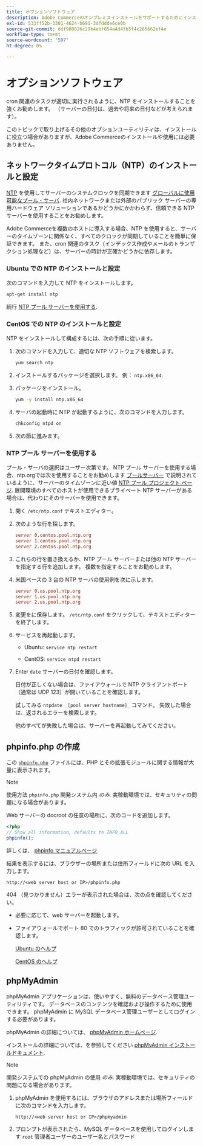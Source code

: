 ```yaml
---
title: オプションソフトウェア
description: Adobe Commerceのオンプレミスインストールをサポートするためにインストールできるオプションソフトウェアの詳細について説明します。
exl-id: 533ff52b-3301-4624-b691-3dfddde6ce0b
source-git-commit: ddf988826c29b4ebf054a4d4fb5f4c285662ef4e
workflow-type: tm+mt
source-wordcount: '597'
ht-degree: 0%

---
```


# オプションソフトウェア

cron 関連のタスクが適切に実行されるように、NTP をインストールすることを強くお勧めします。 （サーバーの日付は、過去や将来の日付などが考えられます）。

このトピックで取り上げるその他のオプションユーティリティは、インストールに役立つ場合がありますが、Adobe Commerceのインストールや使用には必要ありません。

## ネットワークタイムプロトコル（NTP）のインストールと設定

[NTP](https://www.ntp.org/) を使用してサーバーのシステムクロックを同期できます [グローバルに使用可能なプール・サーバ](https://www.ntppool.org/en/). 社内ネットワークまたは外部のパブリック サーバーの専用ハードウェア ソリューションであるかどうかにかかわらず、信頼できる NTP サーバーを使用することをお勧めします。

Adobe Commerceを複数のホストに導入する場合、NTP を使用すると、サーバーのタイムゾーンに関係なく、すべてのクロックが同期していることを簡単に保証できます。 また、cron 関連のタスク（インデックス作成やメールのトランザクション処理など）は、サーバーの時計が正確かどうかに依存します。

### Ubuntu での NTP のインストールと設定

次のコマンドを入力して NTP をインストールします。

```bash
apt-get install ntp
```

続行 [NTP プール サーバーを使用する](#use-ntp-pool-servers).

### CentOS での NTP のインストールと設定

NTP をインストールして構成するには、次の手順に従います。

1. 次のコマンドを入力して、適切な NTP ソフトウェアを検索します。

   ```bash
   yum search ntp
   ```

1. インストールするパッケージを選択します。 例： `ntp.x86_64`.

1. パッケージをインストール。

   ```bash
   yum -y install ntp.x86_64
   ```

1. サーバの起動時に NTP が起動するように、次のコマンドを入力します。

   ```bash
   chkconfig ntpd on
   ```

1. 次の節に進みます。

### NTP プール サーバーを使用する

プール・サーバの選択はユーザー次第です。 NTP プール サーバーを使用する場合、ntp.orgでは次を使用することをお勧めします [プールサーバー](https://www.ntppool.org/en/) で説明されているように、サーバーのタイムゾーンに近い値 [NTP プール プロジェクト ページ](https://www.ntppool.org/en/use.html). 展開環境のすべてのホストが使用できるプライベート NTP サーバーがある場合は、代わりにそのサーバーを使用できます。

1. 開く `/etc/ntp.conf` テキストエディター。

1. 次のような行を探します。

   ```conf
   server 0.centos.pool.ntp.org
   server 1.centos.pool.ntp.org
   server 2.centos.pool.ntp.org
   ```

1. これらの行を置き換えるか、NTP プール サーバーまたは他の NTP サーバーを指定する行を追加します。 複数を指定することをお勧めします。

1. 米国ベースの 3 台の NTP サーバの使用例を次に示します。

   ```conf
   server 0.us.pool.ntp.org
   server 1.us.pool.ntp.org
   server 2.us.pool.ntp.org
   ```

1. 変更をに保存します。 `/etc/ntp.conf` をクリックして、テキストエディターを終了します。

1. サービスを再起動します。

   * Ubuntu: `service ntp restart`

   * CentOS: `service ntpd restart`

1. Enter `date` サーバーの日付を確認します。

   日付が正しくない場合は、ファイアウォールで NTP クライアントポート（通常は UDP 123）が開いていることを確認します。

   試してみる `ntpdate _[pool server hostname]_` コマンド。 失敗した場合は、返されるエラーを検索します。

   他のすべてが失敗した場合は、サーバーを再起動してみてください。

## phpinfo.php の作成

この [`phpinfo.php`](https://www.php.net/manual/en/function.phpinfo.php) ファイルには、PHP とその拡張モジュールに関する情報が大量に表示されます。

>[!NOTE]
>
>使用方法 `phpinfo.php` 開発システム内 _のみ_. 実稼動環境では、セキュリティの問題になる場合があります。

Web サーバーの docroot の任意の場所に、次のコードを追加します。

```php
<?php
// Show all information, defaults to INFO_ALL
phpinfo();
```

詳しくは、 [phpinfo マニュアルページ](https://www.php.net/manual/en/function.phpinfo.php).

結果を表示するには、ブラウザーの場所または住所フィールドに次の URL を入力します。

```http
http://<web server host or IP>/phpinfo.php
```

404 （見つかりません）エラーが表示された場合は、次の点を確認してください。

* 必要に応じて、web サーバーを起動します。
* ファイアウォールでポート 80 でのトラフィックが許可されていることを確認します。

  [Ubuntu のヘルプ](https://help.ubuntu.com/community/UFW)

  [CentOS のヘルプ](https://wiki.centos.org/HowTos%282f%29Network%282f%29IPTables.html)

## phpMyAdmin

phpMyAdmin アプリケーションは、使いやすく、無料のデータベース管理ユーティリティです。 データベースのコンテンツを確認および操作するために使用できます。 phpMyAdmin に MySQL データベース管理ユーザーとしてログインする必要があります。

phpMyAdmin の詳細については、 [phpMyAdmin ホームページ](https://www.phpmyadmin.net/).

インストールの詳細については、を参照してください [phpMyAdmin インストールドキュメント](https://docs.phpmyadmin.net/en/latest/setup.html#quick-install).

>[!NOTE]
>
>開発システムでの phpMyAdmin の使用 _のみ_. 実稼動環境では、セキュリティの問題になる場合があります。

1. phpMyAdmin を使用するには、ブラウザのアドレスまたは場所フィールドに次のコマンドを入力します。

   ```http
   http://<web server host or IP>/phpmyadmin
   ```

1. プロンプトが表示されたら、MySQL データベースを使用してログインします `root` 管理者ユーザーのユーザー名とパスワード
